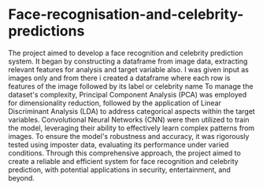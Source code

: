 # Face-recognisation-and-celebrity-predictions

The project aimed to develop a face recognition and celebrity prediction system. It began by constructing a dataframe from image data, extracting relevant features for analysis and  target variable also. I was given input as images only and from there i created a dataframe where  each row is features of the image followed by its label or celebrity name
To manage the dataset's complexity, Principal Component Analysis (PCA) was employed for dimensionality reduction, followed by the application of Linear Discriminant Analysis (LDA) to address categorical aspects within the target variables.
Convolutional Neural Networks (CNN) were then utilized to train the model, leveraging their ability to effectively learn complex patterns from images. To ensure the model's robustness and accuracy, it was rigorously tested using imposter data, evaluating its performance under varied conditions. Through this comprehensive approach, the project aimed to create a reliable and efficient system for face recognition and celebrity prediction, with potential applications in security, entertainment, and beyond.
